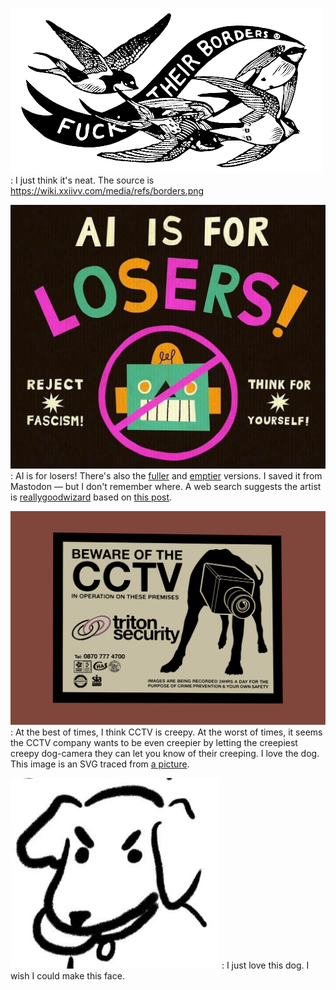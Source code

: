 ![drawing of several birds and a banner that says 'fuck their borders'](./images/borders.png)
: I just think it's neat. The source is <https://wiki.xxiivv.com/media/refs/borders.png>

![drawing of a robot labelled "AI IS FOR LOSERS", with two subtitles marked "REJECT FASCISM" and "THINK FOR YOURSELF"](./images/ai-is-for-losers.jpeg)
: AI is for losers! There's also the [fuller](./images/ai-is-for-losers_fuller.jpeg) and [emptier](./images/ai-is-for-losers_emptier.jpeg) versions. I saved it from Mastodon — but I don't remember where. A web search suggests the artist is [reallygoodwizard](https://www.instagram.com/reallygoodwizard) based on [this post](https://www.instagram.com/p/DJt4ZV7gG44/).

![drawing of a CCTV sign showing a dog with a camera for a face](./images/dog.svg)
: At the best of times, I think CCTV is creepy. At the worst of times, it seems the CCTV company wants to be even creepier by letting the creepiest creepy dog-camera they can let you know of their creeping. I love the dog. This image is an SVG traced from [a picture](./images/dog.jpg).

![drawing of a dog frowning](./images/dog2.jpg)
: I just love this dog. I wish I could make this face.
